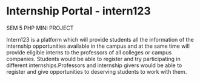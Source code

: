 # Internship Portal - intern123
SEM 5 PHP MINI PROJECT


Intern123 is a platform which will provide students all the information of the internship
opportunities available in the campus and at the same time will provide eligible interns to the
professors of all colleges or campus companies. Students would be able to register and try
participating in different internships.Professors and internship givers would be able to register and
give opportunities to deserving students to work with them.
